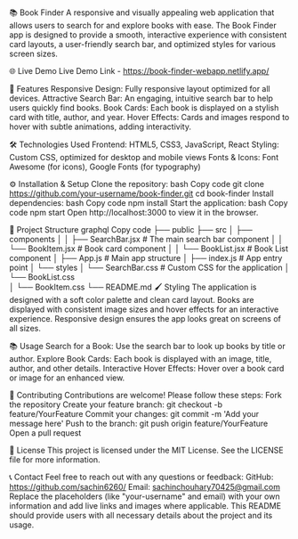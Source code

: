 📚 Book Finder
A responsive and visually appealing web application that allows users to search for and explore books with ease. The Book Finder app is designed to provide a smooth, interactive experience with consistent card layouts, a user-friendly search bar, and optimized styles for various screen sizes.

🌐 Live Demo
Live Demo Link - https://book-finder-webapp.netlify.app/

🚀 Features
Responsive Design: Fully responsive layout optimized for all devices.
Attractive Search Bar: An engaging, intuitive search bar to help users quickly find books.
Book Cards: Each book is displayed on a stylish card with title, author, and year.
Hover Effects: Cards and images respond to hover with subtle animations, adding interactivity.

🛠 Technologies Used
Frontend: HTML5, CSS3, JavaScript, React
Styling: Custom CSS, optimized for desktop and mobile views
Fonts & Icons: Font Awesome (for icons), Google Fonts (for typography)

⚙️ Installation & Setup
Clone the repository:
bash
Copy code
git clone https://github.com/your-username/book-finder.git
cd book-finder
Install dependencies:
bash
Copy code
npm install
Start the application:
bash
Copy code
npm start
Open http://localhost:3000 to view it in the browser.

📂 Project Structure
graphql
Copy code
├── public
├── src
│   ├── components
│   │   ├── SearchBar.jsx         # The main search bar component
│   │   └── BookItem.jsx          # Book card component
│   │   └── BookList.jsx          # Book List component
│   ├── App.js                    # Main app structure
│   ├── index.js                  # App entry point
│   └── styles
│       └── SearchBar.css             # Custom CSS for the application
│       └── BookList.css  
│      └── BookItem.css 
└── README.md
🖌 Styling
The application is designed with a soft color palette and clean card layout.
Books are displayed with consistent image sizes and hover effects for an interactive experience.
Responsive design ensures the app looks great on screens of all sizes.

📚 Usage
Search for a Book: Use the search bar to look up books by title or author.
Explore Book Cards: Each book is displayed with an image, title, author, and other details.
Interactive Hover Effects: Hover over a book card or image for an enhanced view.

🤝 Contributing
Contributions are welcome! Please follow these steps:
Fork the repository
Create your feature branch: git checkout -b feature/YourFeature
Commit your changes: git commit -m 'Add your message here'
Push to the branch: git push origin feature/YourFeature
Open a pull request

📝 License
This project is licensed under the MIT License. See the LICENSE file for more information.

📞 Contact
Feel free to reach out with any questions or feedback:
GitHub: https://github.com/sachin6260/
Email:  sachinchouhary70425@gmail.com
Replace the placeholders (like "your-username" and email) with your own information and add live links and images where applicable. This README should provide users with all necessary details about the project and its usage.












